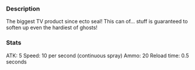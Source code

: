 ### Description
The biggest TV product since ecto seal! This can of... stuff is guaranteed to soften up even the hardiest of ghosts!

### Stats
ATK: 5
Speed: 10 per second (continuous spray)
Ammo: 20
Reload time: 0.5 seconds
